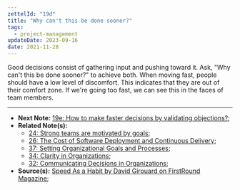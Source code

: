 ```yaml
---
zettelId: "19d"
title: "Why can't this be done sooner?"
tags:
  - project-management
updateDate: 2023-09-16
date: 2021-11-28
---
```


Good decisions consist of gathering input and pushing toward it. Ask, "Why can't this be done sooner?" to achieve both. When moving fast, people should have a low level of discomfort. This indicates that they are out of their comfort zone. If we're going too fast, we can see this in the faces of team members.

---

- **Next Note:** [19e: How to make faster decisions by validating objections?](/notes/19e/);
- **Related Note(s):**
  - [24: Strong teams are motivated by goals](/notes/24/);
  - [26: The Cost of Software Deployment and Continuous Delivery](/notes/26/);
  - [37: Setting Organizational Goals and Processes](/notes/37/);
  - [34: Clarity in Organizations](/notes/34/);
  - [32: Communicating Decisions in Organizations](/notes/32/);
- **Source(s):** [Speed As a Habit by David Girouard on FirstRound Magazine](https://review.firstround.com/speed-as-a-habit);
